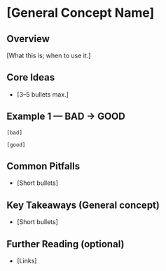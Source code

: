 # [General Concept Name]

## Overview

[What this is; when to use it.]

## Core Ideas

- [3–5 bullets max.]

## Example 1 — BAD → GOOD

```[language]
[bad]
````

```[language]
[good]
```

## Common Pitfalls

- \[Short bullets]

## Key Takeaways (General concept)

- \[Short bullets]

## Further Reading (optional)

- \[Links]
